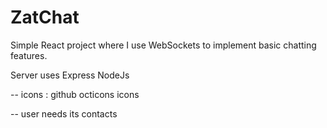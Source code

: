 # ZatChat

Simple React project where I use WebSockets to implement basic chatting features.

Server uses Express NodeJs



-- icons : github octicons icons

-- user needs its contacts
